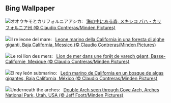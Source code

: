 ## Bing Wallpaper
![](https://www.bing.com/th?id=OHR.KelpForest_JA-JP2433405735_UHD.jpg&w=1000)オオウキモとカリフォルニアアシカ:&nbsp;&ensp;[海の中にある森, メキシコ バハ・カリフォルニア州  (© Claudio Contreras/Minden Pictures)](https://www.bing.com/th?id=OHR.KelpForest_JA-JP2433405735_UHD.jpg)
<br><br/>
![](https://www.bing.com/th?id=OHR.KelpForest_IT-IT5815466592_UHD.jpg&w=1000)Il re leone del mare:&nbsp;&ensp;[Leone marino della California in una foresta di alghe giganti, Baja California, Messico (© Claudio Contreras/Minden Pictures)](https://www.bing.com/th?id=OHR.KelpForest_IT-IT5815466592_UHD.jpg)
<br><br/>
![](https://www.bing.com/th?id=OHR.KelpForest_FR-FR8537337820_UHD.jpg&w=1000)Le roi lion des mers:&nbsp;&ensp;[Lion de mer dans une forêt de varech géant, Basse-Californie, Mexique (© Claudio Contreras/Minden Pictures)](https://www.bing.com/th?id=OHR.KelpForest_FR-FR8537337820_UHD.jpg)
<br><br/>
![](https://www.bing.com/th?id=OHR.KelpForest_ES-ES2956713930_UHD.jpg&w=1000)El rey león submarino:&nbsp;&ensp;[León marino de California en un bosque de algas gigantes, Baja California, México (© Claudio Contreras/Minden Pictures)](https://www.bing.com/th?id=OHR.KelpForest_ES-ES2956713930_UHD.jpg)
<br><br/>
![](https://www.bing.com/th?id=OHR.CoveArch_EN-GB6800987516_UHD.jpg&w=1000)Underneath the arches:&nbsp;&ensp;[Double Arch seen through Cove Arch, Arches National Park, Utah, USA (© Jeff Foott/Minden Pictures)](https://www.bing.com/th?id=OHR.CoveArch_EN-GB6800987516_UHD.jpg)
<br><br/>
